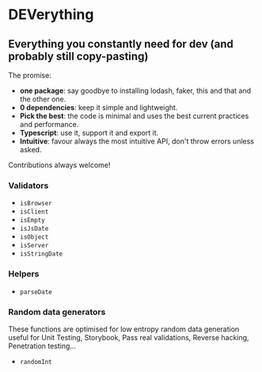 # DEVerything

## Everything you constantly need for dev (and probably still copy-pasting)

The promise:

- **one package**: say goodbye to installing lodash, faker, this and that and the other one.
- **0 dependencies**: keep it simple and lightweight.
- **Pick the best**: the code is minimal and uses the best current practices and performance.
- **Typescript**: use it, support it and export it.
- **Intuitive**: favour always the most intuitive API, don't throw errors unless asked.

Contributions always welcome!

### Validators

- `isBrowser`
- `isClient`
- `isEmpty`
- `isJsDate`
- `isObject`
- `isServer`
- `isStringDate`

### Helpers

- `parseDate`

### Random data generators

These functions are optimised for low entropy random data generation useful for Unit Testing, Storybook, Pass real validations, Reverse hacking, Penetration testing...

- `randomInt`
